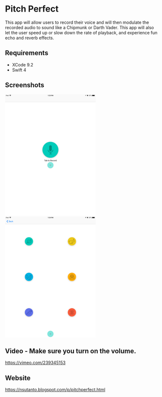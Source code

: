 # Pitch Perfect


This app will allow users to record their voice and will then modulate the recorded audio to sound like a Chipmunk or Darth Vader. This app will also let the user speed up or slow down the rate of playback, and experience fun echo and reverb effects.

## Requirements
- XCode 9.2
- Swift 4

## Screenshots
<img src="https://github.com/nsutanto/ios-PitchPerfect/blob/master/ImageAndMedia/IMG_0239.PNG" width="300"> <img src="https://github.com/nsutanto/ios-PitchPerfect/blob/master/ImageAndMedia/IMG_0240.PNG" width="300">

## Video - Make sure you turn on the volume.
https://vimeo.com/239345153

## Website
https://nsutanto.blogspot.com/p/pitchperfect.html
